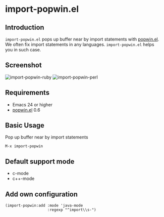 # import-popwin.el

## Introduction
`import-popwin.el` pops up buffer near by import statements with [popwin.el](https://github.com/m2ym/popwin-el).
We often fix import statements in any languages. `import-popwin.el` helps you in such case.


## Screenshot

![import-popwin-ruby](https://github.com/syohex/emacs-import-popwin/raw/master/image/import-popwin-ruby.png)
![import-popwin-perl](https://github.com/syohex/emacs-import-popwin/raw/master/image/import-popwin-perl.png)


## Requirements

* Emacs 24 or higher
* [popwin.el](https://github.com/m2ym/popwin-el) 0.6


## Basic Usage

Pop up buffer near by import statements

    M-x import-popwin


## Default support mode

* c-mode
* c++-mode


## Add own configuration

```` elisp
(import-popwin:add :mode 'java-mode
                   :regexp "^import\\s-")
````
